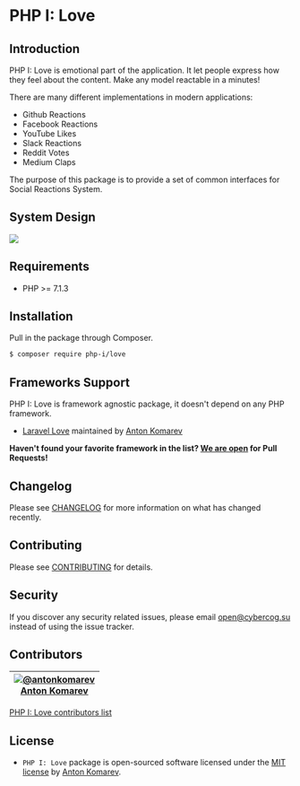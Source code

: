 # PHP I: Love

## Introduction

PHP I: Love is emotional part of the application. It let people express how they feel about the content.
Make any model reactable in a minutes!

There are many different implementations in modern applications:

- Github Reactions
- Facebook Reactions
- YouTube Likes
- Slack Reactions
- Reddit Votes
- Medium Claps

The purpose of this package is to provide a set of common interfaces for Social Reactions System.

## System Design

![](https://user-images.githubusercontent.com/1849174/64136146-54373b00-cdf8-11e9-8696-96954c1a1e4c.png)

## Requirements

- PHP >= 7.1.3

## Installation

Pull in the package through Composer.

```sh
$ composer require php-i/love
```

## Frameworks Support

PHP I: Love is framework agnostic package, it doesn't depend on any PHP framework.

- [Laravel Love](https://github.com/cybercog/laravel-love#readme) maintained by [Anton Komarev]

**Haven't found your favorite framework in the list? [We are open](CONTRIBUTING.md) for Pull Requests!**

## Changelog

Please see [CHANGELOG](CHANGELOG.md) for more information on what has changed recently.

## Contributing

Please see [CONTRIBUTING](CONTRIBUTING.md) for details.

## Security

If you discover any security related issues, please email open@cybercog.su instead of using the issue tracker.

## Contributors

| <a href="https://github.com/antonkomarev">![@antonkomarev](https://avatars.githubusercontent.com/u/1849174?s=110)<br />Anton Komarev</a> |
| :---: |

[PHP I: Love contributors list](../../contributors)

## License

- `PHP I: Love` package is open-sourced software licensed under the [MIT license](LICENSE) by [Anton Komarev].

[Anton Komarev]: https://komarev.com
